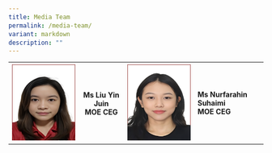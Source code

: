 ```yaml
---
title: Media Team
permalink: /media-team/
variant: markdown
description: ""
---
```

<table style="minWidth: 100px">
<colgroup>
<col>
<col>
<col>
<col>
</colgroup>
<tbody>
<tr>
<th rowspan="1" colspan="1">
<div class="isomer-image-wrapper">
<img style="width: 100%;" height="auto" width="100%" alt="" src="/images/Media Team/9.png">
</div>
</th>
<th rowspan="1" colspan="1">
<p>Ms Liu Yin Juin
<br>MOE CEG</p>
</th>
<th rowspan="1" colspan="1">
<div class="isomer-image-wrapper">
<img style="width: 100%;" height="auto" width="100%" alt="" src="/images/Media Team/8.png">
</div>
</th>
<td rowspan="1" colspan="1">
<p><strong>Ms Nurfarahin Suhaimi</strong> 
<br><strong>MOE CEG</strong>
</p>
</td>
</tr>
</tbody>
</table>
<p></p>